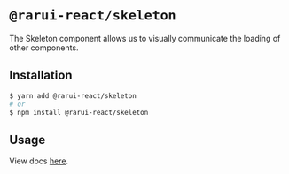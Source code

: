 # `@rarui-react/skeleton`

The Skeleton component allows us to visually communicate the loading of other components.

## Installation

```sh
$ yarn add @rarui-react/skeleton
# or
$ npm install @rarui-react/skeleton
```

## Usage

View docs [here]().

